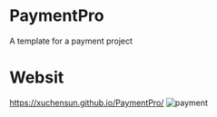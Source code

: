 # PaymentPro
A template for a payment project

# Websit
https://xuchensun.github.io/PaymentPro/
![payment](https://github.com/user-attachments/assets/f3f1c661-6054-429c-ad80-116cf6275b48)



